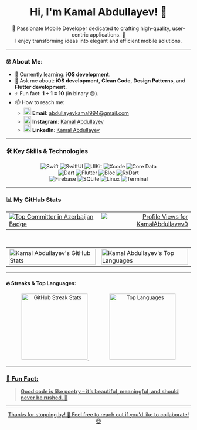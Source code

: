 <h1 align="center">Hi, I'm Kamal Abdullayev! 👋</h1>

<p align="center">
  🚀 Passionate Mobile Developer dedicated to crafting high-quality, user-centric applications. 🌟
  <br />
  I enjoy transforming ideas into elegant and efficient mobile solutions.
</p>

---

### 🤓 About Me:
- 🌱 Currently learning: **iOS development**.
- 💬 Ask me about: **iOS development**, **Clean Code**, **Design Patterns**, and **Flutter development**.
- ⚡ Fun fact: **1 + 1 = 10** (in binary 😄).
- 📫 How to reach me:
  - <img src="https://img.icons8.com/color/48/000000/email.png" width="20px"/> **Email**: abdullayevkamal994@gmail.com  
  - <img src="https://img.icons8.com/fluency/48/000000/instagram-new.png" width="20px"/> **Instagram**: [Kamal Abdullayev](https://www.instagram.com/kamal.abdllyev/)  
  - <img src="https://img.icons8.com/color/48/000000/linkedin.png" width="20px"/> **LinkedIn**: [Kamal Abdullayev](https://www.linkedin.com/in/kamal-abdullayevv/)
---

### 🛠️ Key Skills & Technologies

<p align="center">
  <!-- iOS & Core -->
  <img src="https://img.shields.io/badge/Swift-F05138?style=for-the-badge&logo=swift&logoColor=white" alt="Swift"/>
  <img src="https://img.shields.io/badge/SwiftUI-FF6400?style=for-the-badge&logo=swift&logoColor=white" alt="SwiftUI"/>
  <img src="https://img.shields.io/badge/UIKit-00A0D2?style=for-the-badge&logo=apple&logoColor=white" alt="UIKit"/>
  <img src="https://img.shields.io/badge/Xcode-1575F9?style=for-the-badge&logo=xcode&logoColor=white" alt="Xcode"/>
  <img src="https://img.shields.io/badge/CoreData-0085A3?style=for-the-badge&logo=apple&logoColor=white" alt="Core Data"/>
  <br/>
  <!-- Flutter & Dart -->
  <img src="https://img.shields.io/badge/Dart-0175C2?style=for-the-badge&logo=dart&logoColor=white" alt="Dart"/>
  <img src="https://img.shields.io/badge/Flutter-02569B?style=for-the-badge&logo=flutter&logoColor=white" alt="Flutter"/>
  <img src="https://img.shields.io/badge/Bloc-0175C2?style=for-the-badge&logo=bloc&logoColor=white" alt="Bloc"/>
  <img src="https://img.shields.io/badge/RxDart-0175C2?style=for-the-badge&logo=dart&logoColor=white" alt="RxDart"/>
  <br/>
  <!-- Backend & Tools -->
  <img src="https://img.shields.io/badge/Firebase-FFCA28?style=for-the-badge&logo=firebase&logoColor=white" alt="Firebase"/>
  <img src="https://img.shields.io/badge/SQLite-003B57?style=for-the-badge&logo=sqlite&logoColor=white" alt="SQLite"/>
  <img src="https://img.shields.io/badge/Linux-FCC624?style=for-the-badge&logo=linux&logoColor=white" alt="Linux"/>
  <img src="https://img.shields.io/badge/Terminal-2E3436?style=for-the-badge&logo=gnome-terminal&logoColor=white" alt="Terminal"/>
  <!-- Add Git, GitHub, etc. if you use them frequently -->
  <!-- <img src="https://img.shields.io/badge/Git-F05032?style=for-the-badge&logo=git&logoColor=white" alt="Git"/> -->
</p>

---

### 📊 My GitHub Stats

<table>
  <tr>
    <td align="left" width="50%">
      <a href="https://user-badge.committers.top/azerbaijan/kamalabdllayev" title="Top Committer in Azerbaijan">
        <img src="https://user-badge.committers.top/azerbaijan/kamalabdllayev.svg" alt="Top Committer in Azerbaijan Badge"/>
      </a>
    </td>
    <td align="right" width="50%">
      <a href="https://github.com/kamalabdllayev" title="Profile Views">
        <img src="https://komarev.com/ghpvc/?username=KamalAbdullayev0&label=Profile%20Views&color=0e75b6&style=flat-square" alt="Profile Views for KamalAbdullayev0"/>
      </a>
    </td>
  </tr>
</table>

<br/> <!-- Adds a little vertical space -->

<table>
  <tr>
    <td width="50%" valign="top">
      <a href="https://github.com/KamalAbdullayev0">
        <img src="https://github-readme-stats.vercel.app/api?username=kamalabdllayev&show_icons=true&theme=tokyonight&hide_border=true&include_all_commits=true&count_private=true&hide_rank=true" alt="Kamal Abdullayev's GitHub Stats" width="100%"/>
        <!-- hide_rank=true hides the 'C' grade. Remove if you want to show it. -->
      </a>
    </td>
    <td width="50%" valign="top">
      <a href="https://github.com/KamalAbdullayev0">
        <!-- Removed layout=compact to make it potentially wider and match stats card better -->
        <!-- Increased langs_count to potentially fill space, adjust as needed -->
        <img src="https://github-readme-stats.vercel.app/api/top-langs/?username=kamalabdllayev&theme=tokyonight&hide_border=true&langs_count=8&card_width=400" alt="Kamal Abdullayev's Top Languages" width="100%"/>
        <!-- Added card_width to top-langs for more control, adjust if needed. Default might be too narrow. -->
      </a>
    </td>
  </tr>
</table>

---

#### 🔥 Streaks & Top Languages:
<p align="center">
  <a href="https://git.io/streak-stats">
    <img src="https://streak-stats.vercel.app?user=kamalabdllayev&theme=windows-dark&hide_border=true&border_radius=6&mode=weekly" alt="GitHub Streak Stats" height="180"/>
  </a>
  <span>&nbsp;&nbsp;&nbsp;&nbsp;&nbsp;&nbsp;</span>
  <span>&nbsp;&nbsp;&nbsp;&nbsp;&nbsp;&nbsp;</span>
  <a href="https://github-readme-stats.vercel.app/api/top-langs/?username=kamalabdllayev">
    <img src="https://github-readme-stats.vercel.app/api/top-langs/?username=kamalabdllayev&layout=compact&theme=dark&hide_border=true" alt="Top Languages" height="180"/>
</p>

---

### 🎉 Fun Fact:
> **Good code is like poetry – it’s beautiful, meaningful, and should never be rushed. 🚀**

---

<p align="center">
  Thanks for stopping by! 🚀 Feel free to reach out if you'd like to collaborate! 😊
</p>
